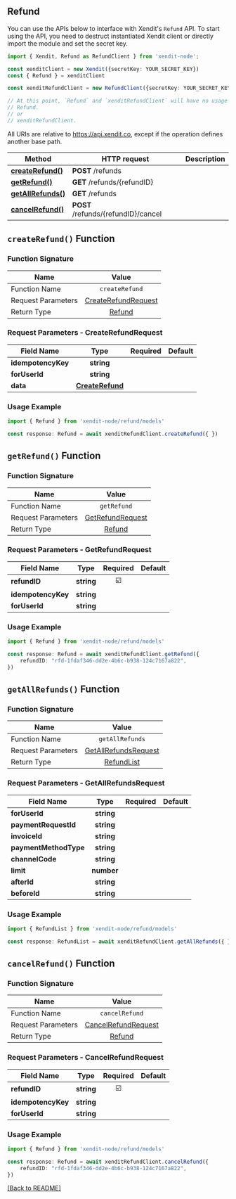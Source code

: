 ## Refund
You can use the APIs below to interface with Xendit's `Refund` API.
To start using the API, you need to destruct instantiated Xendit client or directly import the module and set the secret key.

```typescript
import { Xendit, Refund as RefundClient } from 'xendit-node';

const xenditClient = new Xendit({secretKey: YOUR_SECRET_KEY})
const { Refund } = xenditClient

const xenditRefundClient = new RefundClient({secretKey: YOUR_SECRET_KEY})

// At this point, `Refund` and `xenditRefundClient` will have no usage difference, for example:
// Refund.
// or
// xenditRefundClient.
```

All URIs are relative to https://api.xendit.co, except if the operation defines another base path.

| Method | HTTP request | Description |
| ------------- | ------------- | ------------- |
| [**createRefund()**](Refund.md#createrefund-function) | **POST** /refunds |  |
| [**getRefund()**](Refund.md#getrefund-function) | **GET** /refunds/{refundID} |  |
| [**getAllRefunds()**](Refund.md#getallrefunds-function) | **GET** /refunds |  |
| [**cancelRefund()**](Refund.md#cancelrefund-function) | **POST** /refunds/{refundID}/cancel |  |


## `createRefund()` Function


### Function Signature
| Name          |    Value 	     |
|--------------------|:-------------:|
| Function Name | `createRefund` |
| Request Parameters  |  [CreateRefundRequest](#request-parameters--CreateRefundRequest)	 |
| Return Type  |  [Refund](refund/Refund.md) |

### Request Parameters - CreateRefundRequest
| Field Name |   Type 	 |  Required  | Default |
|-----------|:----------:|:----------:|-----------|
| **idempotencyKey** | **string** |  |  |
| **forUserId** | **string** |  |  |
| **data** | [**CreateRefund**](refund/CreateRefund.md) |  |  |

### Usage Example
```typescript
import { Refund } from 'xendit-node/refund/models'

const response: Refund = await xenditRefundClient.createRefund({ })
```
## `getRefund()` Function


### Function Signature
| Name          |    Value 	     |
|--------------------|:-------------:|
| Function Name | `getRefund` |
| Request Parameters  |  [GetRefundRequest](#request-parameters--GetRefundRequest)	 |
| Return Type  |  [Refund](refund/Refund.md) |

### Request Parameters - GetRefundRequest
| Field Name |   Type 	 |  Required  | Default |
|-----------|:----------:|:----------:|-----------|
| **refundID** | **string** | ☑️ |  |
| **idempotencyKey** | **string** |  |  |
| **forUserId** | **string** |  |  |

### Usage Example
```typescript
import { Refund } from 'xendit-node/refund/models'

const response: Refund = await xenditRefundClient.getRefund({ 
    refundID: "rfd-1fdaf346-dd2e-4b6c-b938-124c7167a822",
})
```
## `getAllRefunds()` Function


### Function Signature
| Name          |    Value 	     |
|--------------------|:-------------:|
| Function Name | `getAllRefunds` |
| Request Parameters  |  [GetAllRefundsRequest](#request-parameters--GetAllRefundsRequest)	 |
| Return Type  |  [RefundList](refund/RefundList.md) |

### Request Parameters - GetAllRefundsRequest
| Field Name |   Type 	 |  Required  | Default |
|-----------|:----------:|:----------:|-----------|
| **forUserId** | **string** |  |  |
| **paymentRequestId** | **string** |  |  |
| **invoiceId** | **string** |  |  |
| **paymentMethodType** | **string** |  |  |
| **channelCode** | **string** |  |  |
| **limit** | **number** |  |  |
| **afterId** | **string** |  |  |
| **beforeId** | **string** |  |  |

### Usage Example
```typescript
import { RefundList } from 'xendit-node/refund/models'

const response: RefundList = await xenditRefundClient.getAllRefunds({ })
```
## `cancelRefund()` Function


### Function Signature
| Name          |    Value 	     |
|--------------------|:-------------:|
| Function Name | `cancelRefund` |
| Request Parameters  |  [CancelRefundRequest](#request-parameters--CancelRefundRequest)	 |
| Return Type  |  [Refund](refund/Refund.md) |

### Request Parameters - CancelRefundRequest
| Field Name |   Type 	 |  Required  | Default |
|-----------|:----------:|:----------:|-----------|
| **refundID** | **string** | ☑️ |  |
| **idempotencyKey** | **string** |  |  |
| **forUserId** | **string** |  |  |

### Usage Example
```typescript
import { Refund } from 'xendit-node/refund/models'

const response: Refund = await xenditRefundClient.cancelRefund({ 
    refundID: "rfd-1fdaf346-dd2e-4b6c-b938-124c7167a822",
})
```

[[Back to README]](../README.md)